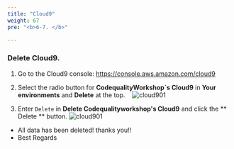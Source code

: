```yaml
---
title: "Cloud9"
weight: 67
pre: "<b>6-7. </b>"

---
```


### Delete Cloud9.

1. Go to the Cloud9 console: https://console.aws.amazon.com/cloud9
    
1. Select the radio button for **CodequalityWorkshop`s Cloud9** in **Your environments** and **Delete** at the top.   
    ![cloud901](/images/clear-cloud9-select.png)

1. Enter `Delete` in **Delete Codequalityworkshop's Cloud9** and click the ** Delete ** button.
    ![cloud901](/images/clear-cloud9-select-fin.png)

- All data has been deleted! thanks you!!
- Best Regards
